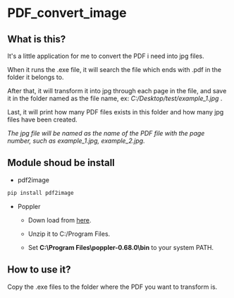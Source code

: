 # PDF_convert_image

## What is this?

It's a little application for me to convert the PDF i need into jpg files.

When it runs the .exe file, it will search the file which ends with .pdf in the folder it belongs to.

After that, it will transform it into jpg through each page in the file, and save it in the folder named as the file name, ex: _C:/Desktop/test/example_1.jpg_ .

Last, it will print how many PDF files exists in this folder and how many jpg files have been created.

_The jpg file will be named as the name of the PDF file with the page number, such as example_1.jpg, example_2.jpg._

## Module shoud be install
* pdf2image
```python
pip install pdf2image
```
* Poppler

  * Down load from [here](http://blog.alivate.com.au/poppler-windows/).

  * Unzip it to C:/Program Files.

  * Set __C:\Program Files\poppler-0.68.0\bin__ to your system PATH.


## How to use it?

Copy the .exe files to the folder where the PDF you want to transform is.
